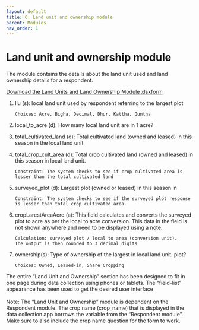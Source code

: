 ```yaml
---
layout: default
title: 6. Land unit and ownership module
parent: Modules
nav_order: 1
---
```


# Land unit and ownership module

The module contains the details about the land unit used and land ownership details for a respondent.

[Download the Land Units and Land Ownership Module xlsxform](Modules/df_landunit.xlsx)


1.  llu (s): local land unit used by respondent referring to the largest plot 
        
        Choices: Acre, Bigha, Decimal, Dhur, Kattha, Guntha

2.  local_to_acre (d): How many local land unit  are in 1 acre?

3.  total_cultivated_land (d): Total cultivated land (owned and leased) in this season in the local land unit 

4.  total_crop_cult_area (d): Total crop  cultivated land  (owned and leased) in this season in local land unit. 

        Constraint: The system checks to see if crop cultivated area is lesser than the total cultivated land

5.  surveyed_plot (d): Largest  plot (owned or leased) in this season in 

        Constraint: The system checks to see if the surveyed plot response is lesser than total crop cultivated area. 

6.  cropLarestAreaAcre (a): This field calculates and converts the surveyed plot to acre as per the local to acre conversion. This data in the field is not shown anywhere and need to be displayed using a note. 

        Calculation: surveyed plot / local to area (conversion unit). 
        The output is then rounded to 3 decimal digits

7.  ownership(s): Type of ownership of the largest  in local land unit.   plot?

        Choices: Owned, Leased-in, Share Cropping

<div class = 'alert'>
The entire “Land Unit and Ownership” section has been designed to fit in one page during data collection using phones or tablets. The “field-list” appearance has been used to get the desired user interface </div>

<br>
<div class = 'important'>Note: The “Land Unit and Ownership” module is dependent on the Respondent module. The crop name (crop_name) that is displayed in the data collection app borrows the variable from the “Respondent module”. Make sure to also include the crop name question for the form to work. </div>


</div>

